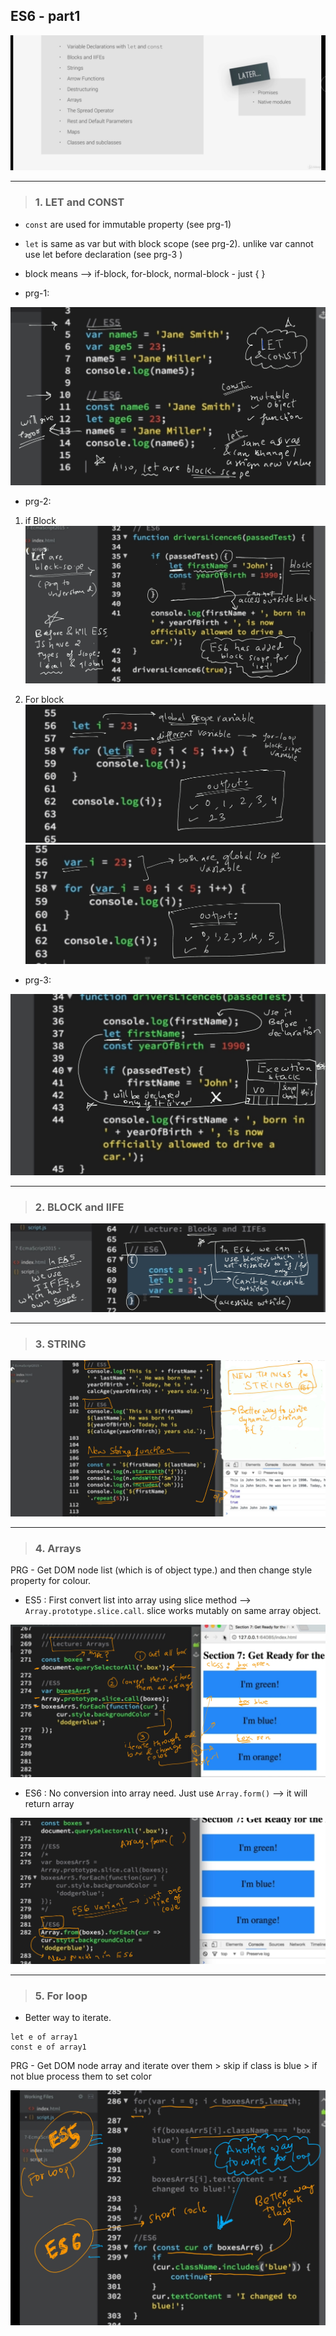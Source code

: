 ## ES6 - part1

![img](https://github.com/lekhrajdinkar/javaScript/blob/master/NOTES_JS/asset/jonas/es6/00.jpg)

---

> ### 1. LET and CONST
- `const` are used for immutable property (see prg-1)
- `let` is same as var but with block scope (see prg-2). unlike var  cannot use let before declaration (see prg-3 )
- block means --> if-block, for-block, normal-block - just { }

- prg-1:

![img](https://github.com/lekhrajdinkar/javaScript/blob/master/NOTES_JS/asset/jonas/es6/02_1.jpg)

- prg-2:
1. if Block
![img](https://github.com/lekhrajdinkar/javaScript/blob/master/NOTES_JS/asset/jonas/es6/02_2.jpg)

2. For block
![img](https://github.com/lekhrajdinkar/javaScript/blob/master/NOTES_JS/asset/jonas/es6/02_4.jpg)
![img](https://github.com/lekhrajdinkar/javaScript/blob/master/NOTES_JS/asset/jonas/es6/02_5.jpg)

- prg-3:

![img](https://github.com/lekhrajdinkar/javaScript/blob/master/NOTES_JS/asset/jonas/es6/02_3.jpg)

___

> ### 2. BLOCK and IIFE

![img](https://github.com/lekhrajdinkar/javaScript/blob/master/NOTES_JS/asset/jonas/es6/03.jpg)
___

> ### 3. STRING

![img](https://github.com/lekhrajdinkar/javaScript/blob/master/NOTES_JS/asset/jonas/es6/05.jpg)

---

> ### 4. Arrays

PRG - Get DOM node list (which is of object type.) and then change style property for colour.

- ES5 : First convert list into array using slice method --> `Array.prototype.slice.call`. slice works mutably on same array object.

![img](https://github.com/lekhrajdinkar/javaScript/blob/master/NOTES_JS/asset/jonas/es6/08_1.jpg)

- ES6 : No conversion into array need. Just use `Array.form()` --> it will return array

![img](https://github.com/lekhrajdinkar/javaScript/blob/master/NOTES_JS/asset/jonas/es6/08_2.jpg)

---

> ### 5. For loop

- Better way to iterate.
```
let e of array1
const e of array1
```
PRG - Get DOM node array and iterate over them > skip if class is blue > if not blue process them to set color

![img](https://github.com/lekhrajdinkar/javaScript/blob/master/NOTES_JS/asset/jonas/es6/09.jpg)


